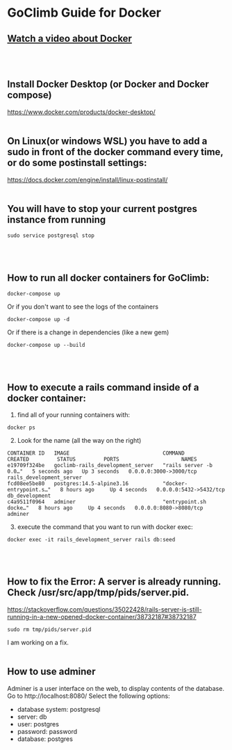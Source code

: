 # GoClimb Guide for Docker
## [Watch a video about Docker](https://youtu.be/eGz9DS-aIeY)
<br>
<br>

## Install Docker Desktop (or Docker and Docker compose)
https://www.docker.com/products/docker-desktop/
<br>
<br>

## On Linux(or windows WSL) you have to add a sudo in front of the docker command every time, or do some postinstall settings:
https://docs.docker.com/engine/install/linux-postinstall/
<br>
<br>

## You will have to stop your current postgres instance from running
```
sudo service postgresql stop
```
<br>
<br>

## **How to run all docker containers for GoClimb:**
```
docker-compose up
```
Or if you don't want to see the logs of the containers
```
docker-compose up -d
```
Or if there is a change in dependencies (like a new gem)
```
docker-compose up --build
```
<br>
<br>

## How to execute a rails command inside of a docker container:

1. find all of your running containers with:

```
docker ps
```
2. Look for the name (all the way on the right)
```
CONTAINER ID   IMAGE                              COMMAND                  CREATED         STATUS         PORTS                    NAMES
e19709f324be   goclimb-rails_development_server   "rails server -b 0.0…"   5 seconds ago   Up 3 seconds   0.0.0.0:3000->3000/tcp   rails_development_server
fcd08ee5be80   postgres:14.5-alpine3.16           "docker-entrypoint.s…"   8 hours ago     Up 4 seconds   0.0.0.0:5432->5432/tcp   db_development
c4a9511f0964   adminer                            "entrypoint.sh docke…"   8 hours ago     Up 4 seconds   0.0.0.0:8080->8080/tcp   adminer
```

3. execute the command that you want to run with docker exec:

```
docker exec -it rails_development_server rails db:seed
```
<br>
<br>

## How to fix the Error: A server is already running. Check /usr/src/app/tmp/pids/server.pid.
https://stackoverflow.com/questions/35022428/rails-server-is-still-running-in-a-new-opened-docker-container/38732187#38732187
```
sudo rm tmp/pids/server.pid
```
I am working on a fix.
<br>
<br>

## How to use adminer
Adminer is a user interface on the web, to display contents of the database.
Go to http://localhost:8080/
Select the following options:
-  database system: postgresql
-  server: db
-  user: postgres
-  password: password
-  database: postgres
